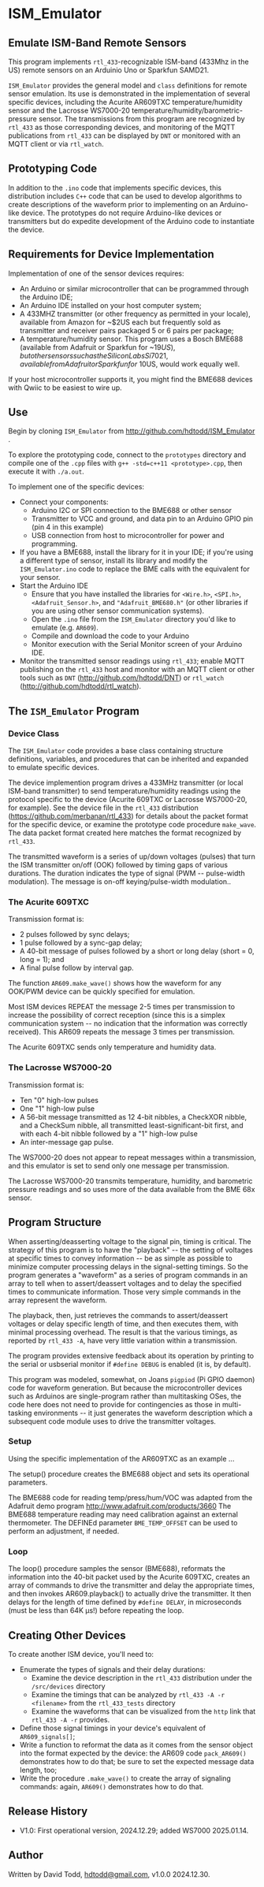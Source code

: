 # ISM_Emulator
## Emulate ISM-Band Remote Sensors

This program implements `rtl_433`-recognizable ISM-band (433Mhz in the US) remote sensors on an Arduinio Uno or Sparkfun SAMD21.

`ISM_Emulator` provides the general model and `class` definitions for remote sensor emulation.  Its use is demonstrated in the implementation of several specific devices, including the Acurite AR609TXC temperature/humidity sensor and the Lacrosse WS7000-20 temperature/humidity/barometric-pressure sensor.  The transmissions from this program are recognized by `rtl_433` as those corresponding devices, and monitoring of the MQTT publications from `rtl_433` can be displayed by `DNT` or monitored with an MQTT client or via `rtl_watch`.

## Prototyping Code

In addition to the `.ino` code that implements specific devices, this distribution includes `C++` code that can be used to develop algorithms to create descriptions of the waveform prior to implementing on an Arduino-like device.  The prototypes do not require Arduino-like devices or transmitters but do expedite development of the Arduino code to instantiate the device.

## Requirements for Device Implementation

Implementation of one of the sensor devices requires:

* An Arduino or similar microcontroller that can be programmed through the Arduino IDE;
* An Arduino IDE installed on your host computer system;
* A 433MHZ transmitter (or other frequency as permitted in your locale), available from Amazon for ~$2US each but frequently sold as transmitter and receiver pairs packaged 5 or 6 pairs per package; 
* A temperature/humidity sensor.  This program uses a Bosch BME688 (available from Adafruit or Sparkfun for ~$19US), but other sensors such as the Silicon Labs Si7021, available from Adafruit or Sparkfun for ~$10US, would work equally well.

If your host microcontroller supports it, you might find the BME688 devices with Qwiic to be easiest to wire up.

## Use

Begin by cloning `ISM_Emulator` from http://github.com/hdtodd/ISM_Emulator .

To explore the prototyping code, connect to the `prototypes` directory and compile one of the `.cpp` files with `g++ -std=c++11 <prototype>.cpp`, then execute it with `./a.out`.

To implement one of the specific devices:

* Connect your components:
	* Arduino I2C or SPI connection to the BME688 or other sensor
	* Transmitter to VCC and ground, and data pin to an Arduino GPIO pin (pin 4 in this example)
	* USB connection from host to microcontroller for power and programming.
* If you have a BME688, install the library for it in your IDE; if you're using a different type of sensor, install its library and modify the `ISM_Emulator.ino` code to replace the BME calls with the equivalent for your sensor.
* Start the Arduino IDE
  	* Ensure that you have installed the libraries for `<Wire.h>`, `<SPI.h>`, `<Adafruit_Sensor.h>`, and `"Adafruit_BME680.h"` (or other libraries if you are using other sensor communication systems).
	* Open the `.ino` file from the `ISM_Emulator` directory you'd like to emulate (e.g. `AR609`).
	* Compile and download the code to your Arduino
	* Monitor execution with the Serial Monitor screen of your Arduino IDE.
* Monitor the transmitted sensor readings using `rtl_433`; enable MQTT publishing on the `rtl_433` host and monitor with an MQTT client or other tools such as `DNT` (http://github.com/hdtodd/DNT) or `rtl_watch` (http://github.com/hdtodd/rtl_watch).

## The `ISM_Emulator` Program

### Device Class

The `ISM_Emulator` code provides a base class containing structure definitions, variables, and procedures that can be inherited and expanded to emulate specific devices.

The device implemention program drives a 433MHz transmitter (or local ISM-band transmitter) to send temperature/humidity readings using the protocol specific to the device (Acurite 609TXC or Lacrosse WS7000-20, for example).  See the device file in the `rtl_433` distribution (https://github.com/merbanan/rtl_433) for details about the packet format for the specific device, or examine the prototype code procedure `make_wave`.  The data packet format created here matches the format recognized by `rtl_433`.

The transmitted waveform is a series of up/down voltages (pulses) that turn the ISM transmitter on/off (OOK) followed by timing gaps of various durations.  The duration indicates the type of signal (PWM -- pulse-width modulation).  The message is on-off keying/pulse-width modulation..

### The Acurite 609TXC

Transmission format is:

* 2 pulses followed by sync delays;
* 1 pulse followed by a sync-gap delay; 
* A 40-bit message of pulses followed by a short or long delay (short = 0, long = 1); and
* A final pulse follow by interval gap.

The function `AR609.make_wave()` shows how the waveform for any OOK/PWM device can be quickly specified for emulation.

Most ISM devices REPEAT the message 2-5 times per transmission to increase the possibility of correct reception (since this is a simplex communication system -- no indication that the information was correctly received).  This AR609 repeats the message 3 times per transmission.

The Acurite 609TXC sends only temperature and humidity data.

### The Lacrosse WS7000-20

Transmission format is:

* Ten "0" high-low pulses
* One "1" high-low pulse
* A 56-bit message transmitted as 12 4-bit nibbles, a CheckXOR nibble, and a CheckSum nibble, all transmitted least-significant-bit first, and with each 4-bit nibble followed by a "1" high-low pulse
* An inter-message gap pulse.

The WS7000-20 does not appear to repeat messages within a transmission, and this emulator is set to send only one message per transmission.

The Lacrosse WS7000-20 transmits temperature, humidity, and barometric pressure readings and so uses more of the data available from the BME 68x sensor.

## Program Structure

When asserting/deasserting voltage to the signal pin, timing is critical.  The strategy of this program is to have the "playback" -- the setting of voltages at specific times to convey information -- be as simple as possible to minimize computer processing delays in the signal-setting timings.  So the program generates a "waveform" as a series of program commands in an array to tell when to assert/deassert voltages and to delay the specified times to communicate information.  Those very simple commands in the array represent the waveform.

The playback, then, just retrieves the commands to assert/deassert voltages or delay specific length of time, and then executes them, with minimal processing overhead.  The result is that the various timings, as reported by `rtl_433 -A`, have very little variation within a transmission.

The program provides extensive feedback about its operation by printing to the serial or usbserial monitor if `#define DEBUG` is enabled (it is, by default).

This program was modeled, somewhat, on Joans `pigpiod` (Pi GPIO daemon) code for waveform generation.  But because the microcontroller devices such as Arduinos are single-program rather than multitasking OSes, the code here does not need to provide for contingencies as those in multi-tasking environments -- it just generates the waveform description which a subsequent code module uses to drive the transmitter voltages.

### Setup

Using the specific implementation of the AR609TXC as an example ...

The setup() procedure creates the BME688 object and sets its operational parameters.

The BME688 code for reading temp/press/hum/VOC was adapted from the Adafruit demo program http://www.adafruit.com/products/3660
The BME688 temperature reading may need calibration against an external thermometer.  The DEFINEd parameter `BME_TEMP_OFFSET` can be used to perform an adjustment, if needed.

### Loop
The loop() procedure samples the sensor (BME688), reformats the information into the 40-bit packet used by the Acurite 609TXC, creates an array of commands to drive the transmitter and delay the appropriate times, and then invokes AR609.playback() to actually drive the transmitter.  It then delays for the length of time defined by `#define DELAY`, in microseconds (must be less than 64K µs!) before repeating the loop.

## Creating Other Devices
To create another ISM device, you'll need to:
*  Enumerate the types of signals and their delay durations:
	*  Examine the device description in the `rtl_433` distribution under the `/src/devices` directory
	*  Examine the timings that can be analyzed by `rtl_433 -A -r <filename>` from the `rtl_433_tests` directory
	*  Examine the waveforms that can be visualized from the `http` link that `rtl_433 -A -r` provides.
*  Define those signal timings in your device's equivalent of `AR609_signals[]`; 
*  Write a function to reformat the data as it comes from the sensor object into the format expected by the device: the AR609 code `pack_AR609()` demonstrates how to do that; be sure to set the expected message data length, too;
*  Write the procedure `.make_wave()` to create the array of signaling commands: again, `AR609()` demonstrates how to do that.

## Release History

*  V1.0: First operational version, 2024.12.29; added WS7000 2025.01.14.

## Author
Written by David Todd, hdtodd@gmail.com, v1.0.0 2024.12.30.

